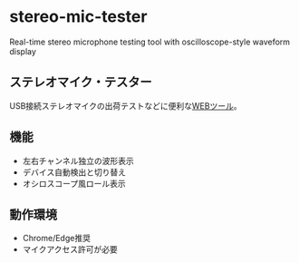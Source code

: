 # stereo-mic-tester
Real-time stereo microphone testing tool with oscilloscope-style waveform display  

## ステレオマイク・テスター

USB接続ステレオマイクの出荷テストなどに便利な[WEBツール](https://hsbl-ko-gyo.github.io/stereo-mic-tester/)。

## 機能

- 左右チャンネル独立の波形表示
- デバイス自動検出と切り替え
- オシロスコープ風ロール表示

## 動作環境

- Chrome/Edge推奨
- マイクアクセス許可が必要
